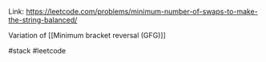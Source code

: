 Link: https://leetcode.com/problems/minimum-number-of-swaps-to-make-the-string-balanced/

Variation of [[Minimum bracket reversal (GFG)]] 

#stack #leetcode 